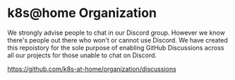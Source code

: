 # k8s@home Organization

We strongly advise people to chat in our Discord group. However we know there's people out there who won't or cannot use Discord. We have created this repoistory for the sole purpose of enabling GitHub Discussions across all our projects for those unable to chat on Discord.

https://github.com/k8s-at-home/organization/discussions
